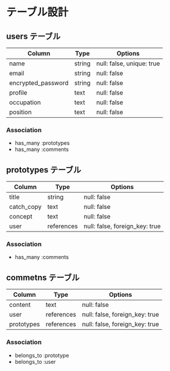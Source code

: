 # テーブル設計

## users テーブル

| Column             | Type   | Options                   |
| ------------------ | ------ | ------------------------- |
| name               | string | null: false, unique: true |
| email              | string | null: false               |
| encrypted_password | string | null: false               |
| profile            | text   | null: false               |
| occupation         | text   | null: false               |
| position           | text   | null: false               |

### Association

- has_many :prototypes
- has_many :comments

## prototypes テーブル

| Column     | Type       | Options                        |
| ---------- | ---------- | ------------------------------ |
| title      | string     | null: false                    |
| catch_copy | text       | null: false                    |
| concept    | text       | null: false                    |
| user       | references | null: false, foreign_key: true |

### Association

- has_many :comments


## commetns テーブル

| Column        | Type       | Options                        |
| --------------| ---------- | ------------------------------ |
| content       | text       | null: false                              |
| user          | references | null: false, foreign_key: true |
| prototypes    | references | null: false, foreign_key: true |

### Association

- belongs_to :prototype
- belongs_to :user